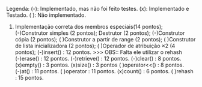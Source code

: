 Legenda:
(-): Implementado, mas não foi feito testes.
(x): Implementado e Testado.
( ): Não implementado.


1. Implementação correta dos membros especiais(14 pontos);
(-)Construtor simples (2 pontos);
Destrutor (2 pontos);
(-)Construtor cópia (2 pontos);
( )Construtor a partir de range (2 pontos);
( )Construtor de lista inicializadora (2 pontos);
( )Operador de atribuição ×2 (4 pontos);
(-)insert() : 12 pontos. >>> OBS:: Falta ele utilizar o rehash
(-)erase() : 12 pontos.
(-)retrieve() : 12 pontos.
(-)clear() : 8 pontos.
(x)empty() : 3 pontos.
(x)size() : 3 pontos
( )operator<<() : 8 pontos.
(-)at() : 11 pontos.
( )operator[]() : 11 pontos.
(x)count() : 6 pontos.
( )rehash : 15 pontos.